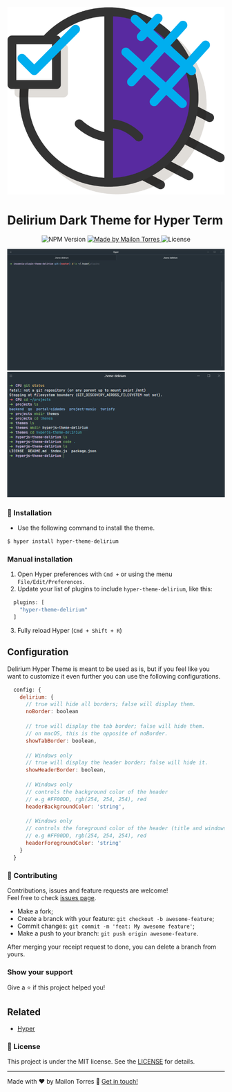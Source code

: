 <p align="center">
  <img src=".github/icon.png" />
</p>

# Delirium Dark Theme for Hyper Term

<p align="center">
    <img alt="NPM Version" src="https://img.shields.io/npm/v/hyper-theme-delirium.svg">
    <a href="https://www.linkedin.com/in/mailontorres/">
        <img alt="Made by Mailon Torres" src="https://img.shields.io/badge/made%20by-mr4torr-%2304D361">
    </a>
    <img alt="License" src="https://img.shields.io/badge/license-MIT-brightgreen">
</p>

<img src=".github/cover.png"/>
<img src=".github/theme.png"/>

### 🚀 Installation

- Use the following command to install the theme.

```bash
$ hyper install hyper-theme-delirium
```

### Manual installation

1. Open Hyper preferences with `Cmd +` or using the menu `File/Edit/Preferences`.
2. Update your list of plugins to include `hyper-theme-delirium`, like this:

```javascript
  plugins: [
    "hyper-theme-delirium"
  ]
```

3. Fully reload Hyper (`Cmd + Shift + R`)

## Configuration
Delirium Hyper Theme is meant to be used as is, but if you feel like you want to
customize it even further you can use the following configurations.

```javascript
  config: {
    delirium: {
      // true will hide all borders; false will display them.
      noBorder: boolean

      // true will display the tab border; false will hide them.
      // on macOS, this is the opposite of noBorder.
      showTabBorder: boolean,

      // Windows only
      // true will display the header border; false will hide it.
      showHeaderBorder: boolean,

      // Windows only
      // controls the background color of the header
      // e.g #FF00DD, rgb(254, 254, 254), red
      headerBackgroundColor: 'string',

      // Windows only
      // controls the foreground color of the header (title and windows controls)
      // e.g #FF00DD, rgb(254, 254, 254), red
      headerForegroundColor: 'string'
    }
  }
```

### 🤝 Contributing

Contributions, issues and feature requests are welcome!<br />Feel free to check [issues page](https://github.com/mr4torr/hyper-theme-delirium/issues).
- Make a fork;
- Create a branck with your feature: `git checkout -b awesome-feature`;
- Commit changes: `git commit -m 'feat: My awesome feature'`;
- Make a push to your branch: `git push origin awesome-feature`.

After merging your receipt request to done, you can delete a branch from yours.

### Show your support

Give a ⭐️ if this project helped you!

## Related

- [Hyper](https://hyper.is/)

### :memo: License

This project is under the MIT license. See the [LICENSE](LICENSE.md) for details.

---

Made with ♥ by Mailon Torres :wave: [Get in touch!](https://www.linkedin.com/in/mailontorres/)